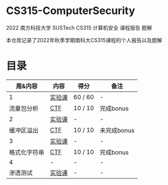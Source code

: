 # CS315-ComputerSecurity
2022 南方科技大学 SUSTech CS315 计算机安全 课程报告 题解

本仓库记录了2022年秋季学期南科大CS315课程的个人报告以及题解

# 目录


周&内容 | 内容 | 得分 | 备注  
-- | --- | -- | --
1 | [实验课](week1/lab.md) | 60 / 60 | -
流量包分析 | [CTF](week1/ctf.md) | 10 / 10 | 完成bonus
2 | [实验课](week2/lab.md) | - | -
缓冲区溢出 | [CTF](week2/ctf.md) | 10 / 10 | 未完成bonus
3 | [实验课](week3/lab.md) | - | -
格式化字符串 | [CTF](week3/wp.md) | 10 / 10 | 完成bonus
4 | - | - | -
渗透测试 | [实验课](week4/lab.md) | - | -
